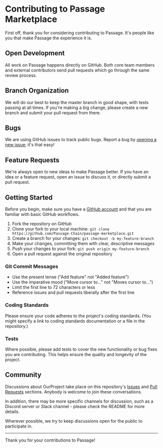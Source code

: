 # Contributing to Passage Marketplace

First off, thank you for considering contributing to Passage. It's people like you that make Passage the experience it is.

## Open Development

All work on Passage happens directly on GitHub. Both core team members and external contributors send pull requests which go through the same review process.

## Branch Organization

We will do our best to keep the master branch in good shape, with tests passing at all times. If you're making a big change, please create a new branch and submit your pull request from there.

## Bugs

We are using GitHub issues to track public bugs. Report a bug by [opening a new issue](https://github.com/Passage-Chain/passage-marketplace/issues); it's that easy!

## Feature Requests

We're always open to new ideas to make Passage better. If you have an idea or a feature request, open an issue to discuss it, or directly submit a pull request.

## Getting Started

Before you begin, make sure you have a [GitHub account](https://github.com/signup/free) and that you are familiar with basic GitHub workflows.

1. Fork the repository on GitHub
2. Clone your fork to your local machine: `git clone https://github.com/Passage-Chain/passage-marketplace.git`
3. Create a branch for your changes: `git checkout -b my-feature-branch`
4. Make your changes, committing them with clear, descriptive messages
5. Push your changes to your fork: `git push origin my-feature-branch`
6. Open a pull request against the original repository

### Git Commit Messages

- Use the present tense ("Add feature" not "Added feature")
- Use the imperative mood ("Move cursor to..." not "Moves cursor to...")
- Limit the first line to 72 characters or less
- Reference issues and pull requests liberally after the first line

### Coding Standards

Please ensure your code adheres to the project's coding standards. (You might specify a link to coding standards documentation or a file in the repository.)

### Tests

Where possible, please add tests to cover the new functionality or bug fixes you are contributing. This helps ensure the quality and longevity of the project.

## Community

Discussions about OurProject take place on this repository's [Issues](https://github.com/Passage-Chain/passage-marketplace/issues) and [Pull Requests](https://github.com/Passage-Chain/passage-marketplace/pulls) sections. Anybody is welcome to join these conversations.

In addition, there may be more specific channels for discussion, such as a Discord server or Slack channel - please check the README for more details.

Wherever possible, we try to keep discussions open for the public to participate in.

---

Thank you for your contributions to Passage!
